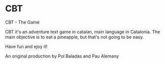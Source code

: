 # CBT
CBT - The Game

CBT it's an adventure text game in catalan, main language in Catalonia.
The main objective is to eat a pineapple, but that's not going to be easy.

Have fun and ejoy it!

An original production by  Pol Baladas and Pau Alemany
